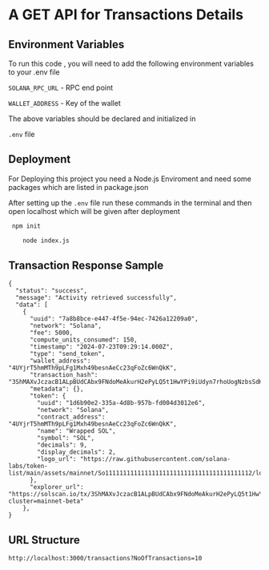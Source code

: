 
# A GET API for Transactions Details 




## Environment Variables

To run this code , you will need to add the following environment variables to your .env file

`SOLANA_RPC_URL` - RPC end point

`WALLET_ADDRESS` - Key of the wallet 

The above variables should be declared and initialized in 

`.env` file





## Deployment


For Deploying this project you need a Node.js Enviroment and
need some packages which are listed in package.json 



After setting up the `.env` file run these commands in the terminal and then open localhost which will be given after deployment

```bash
 npm init
```

```bash
    node index.js
```




## Transaction Response Sample

```
{
  "status": "success",
  "message": "Activity retrieved successfully",
  "data": [
    {
      "uuid": "7a8b8bce-e447-4f5e-94ec-7426a12209a0",
      "network": "Solana",
      "fee": 5000,
      "compute_units_consumed": 150,
      "timestamp": "2024-07-23T09:29:14.000Z",
      "type": "send_token",
      "wallet_address": "4UYjrT5hmMTh9pLFg1Mxh49besnAeCc23qFoZc6WnQkK",
      "transaction_hash": "3ShMAXvJczacB1ALpBUdCAbx9FNdoMeAkurH2ePyLQ5t1HwYPi9iUdyn7rhoUogNzbsSdKkJWAZ16kbGSWWJfQTB",
      "metadata": {},
      "token": {
        "uuid": "1d6b90e2-335a-4d8b-957b-fd004d3012e6",
        "network": "Solana",
        "contract_address": "4UYjrT5hmMTh9pLFg1Mxh49besnAeCc23qFoZc6WnQkK",
        "name": "Wrapped SOL",
        "symbol": "SOL",
        "decimals": 9,
        "display_decimals": 2,
        "logo_url": "https://raw.githubusercontent.com/solana-labs/token-list/main/assets/mainnet/So11111111111111111111111111111111111111112/logo.png"
      },
      "explorer_url": "https://solscan.io/tx/3ShMAXvJczacB1ALpBUdCAbx9FNdoMeAkurH2ePyLQ5t1HwYPi9iUdyn7rhoUogNzbsSdKkJWAZ16kbGSWWJfQTB?cluster=mainnet-beta"
    },
}
```


## URL Structure 

```
http://localhost:3000/transactions?NoOfTransactions=10

```